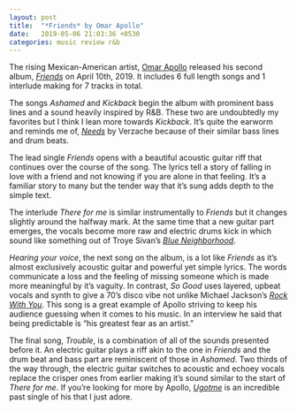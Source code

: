 ```yaml
---
layout: post
title:  "*Friends* by Omar Apollo"
date:   2019-05-06 21:03:36 +0530
categories: music review r&b
---
```


The rising Mexican-American artist, [Omar Apollo](https://www.instagram.com/omar.apollo/) released his second album, [*Friends*](https://open.spotify.com/album/3yuV4GeplvzBIiYGhQp2nd) on April 10th, 2019. It includes 6 full length songs and 1 interlude making for 7 tracks in total. 

The songs *Ashamed* and *Kickback* begin the album with prominent bass lines and a sound heavily inspired by R&B. These two are undoubtedly my favorites but I think I lean more towards *Kickback*. It’s quite the earworm and reminds me of, [*Needs*](https://open.spotify.com/track/0WKmVAD4VWk5EdTyCFILi4) by Verzache because of their similar bass lines and drum beats. 

The lead single *Friends* opens with a beautiful acoustic guitar riff that continues over the course of the song. The lyrics tell a story of falling in love with a friend and not knowing if you are alone in that feeling. It’s a familiar story to many but the tender way that it’s sung adds depth to the simple text. 

The interlude *There for me* is similar instrumentally to *Friends* but it changes slightly around the halfway mark. At the same time that a new guitar part emerges, the vocals become more raw and electric drums kick in which sound like something out of Troye Sivan’s [*Blue Neighborhood*](https://open.spotify.com/album/5ouTDazE4LF9bVJPx1nlgW).

*Hearing your voice*, the next song on the album, is a lot like *Friends* as it’s almost exclusively acoustic guitar and powerful yet simple lyrics. The words communicate a loss and the feeling of missing someone which is made more meaningful by it’s vaguity. In contrast, *So Good* uses layered, upbeat vocals and synth to give a 70’s disco vibe not unlike Michael Jackson’s [*Rock With You*](https://open.spotify.com/track/7oOOI85fVQvVnK5ynNMdW7). This song is a great example of Apollo striving to keep his audience guessing when it comes to his music. In an interview he said that being predictable is “his greatest fear as an artist.” 

The final song, *Trouble*, is a combination of all of the sounds presented before it. An electric guitar plays a riff akin to the one in *Friends* and the drum beat and bass part are reminiscent of those in *Ashamed*. Two thirds of the way through, the electric guitar switches to acoustic and echoey vocals replace the crisper ones from earlier making it’s sound similar to the start of *There for me*. If you’re looking for more by Apollo, [*Ugotme*](https://open.spotify.com/track/4O7G6qcmGMUahEDMQH70Jv) is an incredible past single of his that I just adore.
